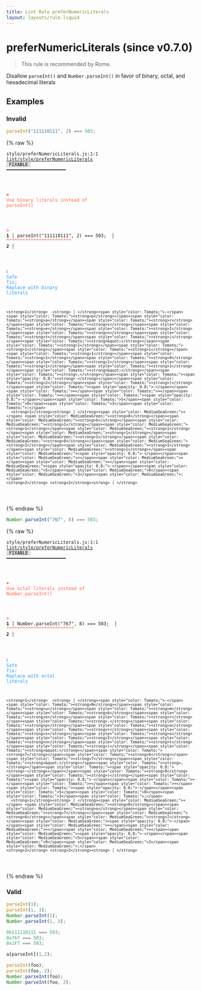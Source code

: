 ```yaml
---
title: Lint Rule preferNumericLiterals
layout: layouts/rule.liquid
---
```


# preferNumericLiterals (since v0.7.0)

> This rule is recommended by Rome.

Disallow `parseInt()` and `Number.parseInt()` in favor of binary, octal, and hexadecimal literals

## Examples

### Invalid

```jsx
parseInt("111110111", 2) === 503;
```

{% raw %}<pre class="language-text"><code class="language-text">style/preferNumericLiterals.js:1:1 <a href="https://rome.tools/docs/lint/rules/preferNumericLiterals">lint/style/preferNumericLiterals</a> <span style="color: #000; background-color: #ddd;"> FIXABLE </span> ━━━━━━━━━━━━━━━━━━━━━━

<strong><span style="color: Tomato;">  </span></strong><strong><span style="color: Tomato;">✖</span></strong> <span style="color: Tomato;">Use binary literals instead of parseInt()</span>
  
<strong><span style="color: Tomato;">  </span></strong><strong><span style="color: Tomato;">&gt;</span></strong> <strong>1 │ </strong>parseInt(&quot;111110111&quot;, 2) === 503;
   <strong>   │ </strong><strong><span style="color: Tomato;">^</span></strong><strong><span style="color: Tomato;">^</span></strong><strong><span style="color: Tomato;">^</span></strong><strong><span style="color: Tomato;">^</span></strong><strong><span style="color: Tomato;">^</span></strong><strong><span style="color: Tomato;">^</span></strong><strong><span style="color: Tomato;">^</span></strong><strong><span style="color: Tomato;">^</span></strong><strong><span style="color: Tomato;">^</span></strong><strong><span style="color: Tomato;">^</span></strong><strong><span style="color: Tomato;">^</span></strong><strong><span style="color: Tomato;">^</span></strong><strong><span style="color: Tomato;">^</span></strong><strong><span style="color: Tomato;">^</span></strong><strong><span style="color: Tomato;">^</span></strong><strong><span style="color: Tomato;">^</span></strong><strong><span style="color: Tomato;">^</span></strong><strong><span style="color: Tomato;">^</span></strong><strong><span style="color: Tomato;">^</span></strong><strong><span style="color: Tomato;">^</span></strong><strong><span style="color: Tomato;">^</span></strong><strong><span style="color: Tomato;">^</span></strong><strong><span style="color: Tomato;">^</span></strong><strong><span style="color: Tomato;">^</span></strong>
    <strong>2 │ </strong>
  
<strong><span style="color: rgb(38, 148, 255);">  </span></strong><strong><span style="color: rgb(38, 148, 255);">ℹ</span></strong> <span style="color: rgb(38, 148, 255);">Safe fix</span><span style="color: rgb(38, 148, 255);">: </span><span style="color: rgb(38, 148, 255);">Replace with binary literals</span>
  
    <strong>1</strong>  <strong> │ </strong><span style="color: Tomato;">-</span> <span style="color: Tomato;"><strong>p</strong></span><span style="color: Tomato;"><strong>a</strong></span><span style="color: Tomato;"><strong>r</strong></span><span style="color: Tomato;"><strong>s</strong></span><span style="color: Tomato;"><strong>e</strong></span><span style="color: Tomato;"><strong>I</strong></span><span style="color: Tomato;"><strong>n</strong></span><span style="color: Tomato;"><strong>t</strong></span><span style="color: Tomato;"><strong>(</strong></span><span style="color: Tomato;"><strong>&quot;</strong></span><span style="color: Tomato;"><strong>1</strong></span><span style="color: Tomato;"><strong>1</strong></span><span style="color: Tomato;"><strong>1</strong></span><span style="color: Tomato;"><strong>1</strong></span><span style="color: Tomato;"><strong>1</strong></span><span style="color: Tomato;"><strong>0</strong></span><span style="color: Tomato;"><strong>1</strong></span><span style="color: Tomato;"><strong>1</strong></span><span style="color: Tomato;"><strong>1</strong></span><span style="color: Tomato;"><strong>&quot;</strong></span><span style="color: Tomato;"><strong>,</strong></span><span style="color: Tomato;"><span style="opacity: 0.8;"><strong>·</strong></span></span><span style="color: Tomato;"><strong>2</strong></span><span style="color: Tomato;"><strong>)</strong></span><span style="color: Tomato;"><span style="opacity: 0.8;">·</span></span><span style="color: Tomato;">=</span><span style="color: Tomato;">=</span><span style="color: Tomato;">=</span><span style="color: Tomato;"><span style="opacity: 0.8;">·</span></span><span style="color: Tomato;">5</span><span style="color: Tomato;">0</span><span style="color: Tomato;">3</span><span style="color: Tomato;">;</span>
      <strong>1</strong><strong> │ </strong><span style="color: MediumSeaGreen;">+</span> <span style="color: MediumSeaGreen;"><strong>0</strong></span><span style="color: MediumSeaGreen;"><strong>b</strong></span><span style="color: MediumSeaGreen;"><strong>1</strong></span><span style="color: MediumSeaGreen;"><strong>1</strong></span><span style="color: MediumSeaGreen;"><strong>1</strong></span><span style="color: MediumSeaGreen;"><strong>1</strong></span><span style="color: MediumSeaGreen;"><strong>1</strong></span><span style="color: MediumSeaGreen;"><strong>0</strong></span><span style="color: MediumSeaGreen;"><strong>1</strong></span><span style="color: MediumSeaGreen;"><strong>1</strong></span><span style="color: MediumSeaGreen;"><strong>1</strong></span><span style="color: MediumSeaGreen;"><span style="opacity: 0.8;">·</span></span><span style="color: MediumSeaGreen;">=</span><span style="color: MediumSeaGreen;">=</span><span style="color: MediumSeaGreen;">=</span><span style="color: MediumSeaGreen;"><span style="opacity: 0.8;">·</span></span><span style="color: MediumSeaGreen;">5</span><span style="color: MediumSeaGreen;">0</span><span style="color: MediumSeaGreen;">3</span><span style="color: MediumSeaGreen;">;</span>
    <strong>2</strong> <strong>2</strong><strong> │ </strong>  
  
</code></pre>{% endraw %}

```jsx
Number.parseInt("767", 8) === 503;
```

{% raw %}<pre class="language-text"><code class="language-text">style/preferNumericLiterals.js:1:1 <a href="https://rome.tools/docs/lint/rules/preferNumericLiterals">lint/style/preferNumericLiterals</a> <span style="color: #000; background-color: #ddd;"> FIXABLE </span> ━━━━━━━━━━━━━━━━━━━━━━

<strong><span style="color: Tomato;">  </span></strong><strong><span style="color: Tomato;">✖</span></strong> <span style="color: Tomato;">Use octal literals instead of Number.parseInt()</span>
  
<strong><span style="color: Tomato;">  </span></strong><strong><span style="color: Tomato;">&gt;</span></strong> <strong>1 │ </strong>Number.parseInt(&quot;767&quot;, 8) === 503;
   <strong>   │ </strong><strong><span style="color: Tomato;">^</span></strong><strong><span style="color: Tomato;">^</span></strong><strong><span style="color: Tomato;">^</span></strong><strong><span style="color: Tomato;">^</span></strong><strong><span style="color: Tomato;">^</span></strong><strong><span style="color: Tomato;">^</span></strong><strong><span style="color: Tomato;">^</span></strong><strong><span style="color: Tomato;">^</span></strong><strong><span style="color: Tomato;">^</span></strong><strong><span style="color: Tomato;">^</span></strong><strong><span style="color: Tomato;">^</span></strong><strong><span style="color: Tomato;">^</span></strong><strong><span style="color: Tomato;">^</span></strong><strong><span style="color: Tomato;">^</span></strong><strong><span style="color: Tomato;">^</span></strong><strong><span style="color: Tomato;">^</span></strong><strong><span style="color: Tomato;">^</span></strong><strong><span style="color: Tomato;">^</span></strong><strong><span style="color: Tomato;">^</span></strong><strong><span style="color: Tomato;">^</span></strong><strong><span style="color: Tomato;">^</span></strong><strong><span style="color: Tomato;">^</span></strong><strong><span style="color: Tomato;">^</span></strong><strong><span style="color: Tomato;">^</span></strong><strong><span style="color: Tomato;">^</span></strong>
    <strong>2 │ </strong>
  
<strong><span style="color: rgb(38, 148, 255);">  </span></strong><strong><span style="color: rgb(38, 148, 255);">ℹ</span></strong> <span style="color: rgb(38, 148, 255);">Safe fix</span><span style="color: rgb(38, 148, 255);">: </span><span style="color: rgb(38, 148, 255);">Replace with octal literals</span>
  
    <strong>1</strong>  <strong> │ </strong><span style="color: Tomato;">-</span> <span style="color: Tomato;"><strong>N</strong></span><span style="color: Tomato;"><strong>u</strong></span><span style="color: Tomato;"><strong>m</strong></span><span style="color: Tomato;"><strong>b</strong></span><span style="color: Tomato;"><strong>e</strong></span><span style="color: Tomato;"><strong>r</strong></span><span style="color: Tomato;"><strong>.</strong></span><span style="color: Tomato;"><strong>p</strong></span><span style="color: Tomato;"><strong>a</strong></span><span style="color: Tomato;"><strong>r</strong></span><span style="color: Tomato;"><strong>s</strong></span><span style="color: Tomato;"><strong>e</strong></span><span style="color: Tomato;"><strong>I</strong></span><span style="color: Tomato;"><strong>n</strong></span><span style="color: Tomato;"><strong>t</strong></span><span style="color: Tomato;"><strong>(</strong></span><span style="color: Tomato;"><strong>&quot;</strong></span><span style="color: Tomato;"><strong>7</strong></span><span style="color: Tomato;"><strong>6</strong></span><span style="color: Tomato;"><strong>7</strong></span><span style="color: Tomato;"><strong>&quot;</strong></span><span style="color: Tomato;"><strong>,</strong></span><span style="color: Tomato;"><span style="opacity: 0.8;"><strong>·</strong></span></span><span style="color: Tomato;"><strong>8</strong></span><span style="color: Tomato;"><strong>)</strong></span><span style="color: Tomato;"><span style="opacity: 0.8;">·</span></span><span style="color: Tomato;">=</span><span style="color: Tomato;">=</span><span style="color: Tomato;">=</span><span style="color: Tomato;"><span style="opacity: 0.8;">·</span></span><span style="color: Tomato;">5</span><span style="color: Tomato;">0</span><span style="color: Tomato;">3</span><span style="color: Tomato;">;</span>
      <strong>1</strong><strong> │ </strong><span style="color: MediumSeaGreen;">+</span> <span style="color: MediumSeaGreen;"><strong>0</strong></span><span style="color: MediumSeaGreen;"><strong>o</strong></span><span style="color: MediumSeaGreen;"><strong>7</strong></span><span style="color: MediumSeaGreen;"><strong>6</strong></span><span style="color: MediumSeaGreen;"><strong>7</strong></span><span style="color: MediumSeaGreen;"><span style="opacity: 0.8;">·</span></span><span style="color: MediumSeaGreen;">=</span><span style="color: MediumSeaGreen;">=</span><span style="color: MediumSeaGreen;">=</span><span style="color: MediumSeaGreen;"><span style="opacity: 0.8;">·</span></span><span style="color: MediumSeaGreen;">5</span><span style="color: MediumSeaGreen;">0</span><span style="color: MediumSeaGreen;">3</span><span style="color: MediumSeaGreen;">;</span>
    <strong>2</strong> <strong>2</strong><strong> │ </strong>  
  
</code></pre>{% endraw %}

### Valid

```jsx
parseInt(1);
parseInt(1, 3);
Number.parseInt(1);
Number.parseInt(1, 3);

0b111110111 === 503;
0o767 === 503;
0x1F7 === 503;

a[parseInt](1,2);

parseInt(foo);
parseInt(foo, 2);
Number.parseInt(foo);
Number.parseInt(foo, 2);
```

